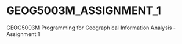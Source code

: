 # GEOG5003M_ASSIGNMENT_1
GEOG5003M Programming for Geographical Information Analysis - Assignment 1

